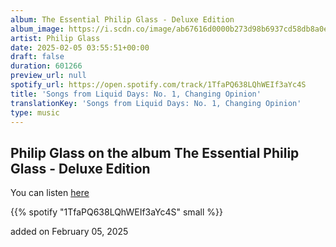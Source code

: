 ```yaml
---
album: The Essential Philip Glass - Deluxe Edition
album_image: https://i.scdn.co/image/ab67616d0000b273d98b6937cd58db8a0eef4ce9
artist: Philip Glass
date: 2025-02-05 03:55:51+00:00
draft: false
duration: 601266
preview_url: null
spotify_url: https://open.spotify.com/track/1TfaPQ638LQhWEIf3aYc4S
title: 'Songs from Liquid Days: No. 1, Changing Opinion'
translationKey: 'Songs from Liquid Days: No. 1, Changing Opinion'
type: music
---
```


## Philip Glass on the album The Essential Philip Glass - Deluxe Edition

You can listen [here](https://open.spotify.com/track/1TfaPQ638LQhWEIf3aYc4S)

{{% spotify "1TfaPQ638LQhWEIf3aYc4S" small %}}

added on February 05, 2025